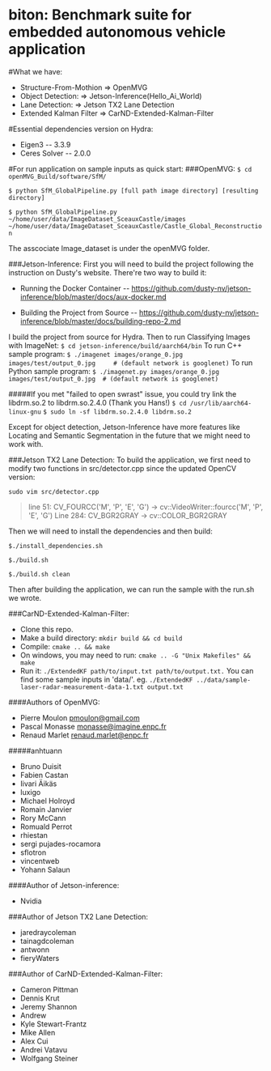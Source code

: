 # biton: Benchmark suite for embedded autonomous vehicle application
#What we have:
- Structure-From-Mothion  =>  OpenMVG
- Object Detection:       =>  Jetson-Inference(Hello_Ai_World)
- Lane Detection:         =>  Jetson TX2 Lane Detection
- Extended Kalman Filter => CarND-Extended-Kalman-Filter

#Essential dependencies version on Hydra:
- Eigen3 -- 3.3.9
- Ceres Solver -- 2.0.0

#For run application on sample inputs as quick start:
###OpenMVG: 
`$ cd openMVG_Build/software/SfM/`


`$ python SfM_GlobalPipeline.py [full path image directory] [resulting directory]`          

`$ python SfM_GlobalPipeline.py ~/home/user/data/ImageDataset_SceauxCastle/images ~/home/user/data/ImageDataset_SceauxCastle/Castle_Global_Reconstruction`

The asscociate Image_dataset is under the openMVG folder.

###Jetson-Inference:
First you will need to build the project following the instruction on Dusty's website.
There're two way to build it:
- Running the Docker Container  --  https://github.com/dusty-nv/jetson-inference/blob/master/docs/aux-docker.md

- Building the Project from Source  --  https://github.com/dusty-nv/jetson-inference/blob/master/docs/building-repo-2.md


I build the project from source for Hydra.
Then to run Classifying Images with ImageNet:
`$ cd jetson-inference/build/aarch64/bin`
To run C++ sample program:
`$ ./imagenet images/orange_0.jpg images/test/output_0.jpg     # (default network is googlenet)`
To run Python sample program:
`$ ./imagenet.py images/orange_0.jpg images/test/output_0.jpg  # (default network is googlenet)`

#####If you met "failed to open swrast" issue, you could try link the libdrm.so.2 to libdrm.so.2.4.0 (Thank you Hans!)
`$ cd /usr/lib/aarch64-linux-gnu`
`$ sudo ln -sf libdrm.so.2.4.0 libdrm.so.2`

Except for object detection, Jetson-Inference have more features like Locating and Semantic Segmentation in the future that we might need to work with.



###Jetson TX2 Lane Detection:
To build the application, we first need to modify two functions in src/detector.cpp since the updated OpenCV version:

`sudo vim src/detector.cpp`

>line 51: 	CV_FOURCC('M', 'P', 'E', 'G') -> cv::VideoWriter::fourcc('M', 'P', 'E', 'G')
>Line 284:	CV_BGR2GRAY -> cv::COLOR_BGR2GRAY

Then we will need to install the dependencies and then build:


`$./install_dependencies.sh`


`$./build.sh`


`$./build.sh clean`

Then after building the application, we can run the sample with the run.sh we wrote.

###CarND-Extended-Kalman-Filter:
- Clone this repo.
- Make a build directory: `mkdir build && cd build`
- Compile: `cmake .. && make`
- On windows, you may need to run: `cmake .. -G "Unix Makefiles" && make`
- Run it: `./ExtendedKF path/to/input.txt path/to/output.txt.` You can find some sample inputs in 'data/'. eg. `./ExtendedKF ../data/sample-laser-radar-measurement-data-1.txt output.txt`








####Authors of OpenMVG:
- Pierre Moulon <pmoulon@gmail.com>
- Pascal Monasse <monasse@imagine.enpc.fr>
- Renaud Marlet <renaud.marlet@enpc.fr>

#####anhtuann
- Bruno Duisit
- Fabien Castan
- Iivari Äikäs
- luxigo
- Michael Holroyd
- Romain Janvier
- Rory McCann
- Romuald Perrot
- rhiestan
- sergi pujades-rocamora
- sflotron
- vincentweb
- Yohann Salaun




####Author of Jetson-inference:
- Nvidia




###Author of Jetson TX2 Lane Detection:
- jaredraycoleman 
- tainagdcoleman
- antwonn
- fieryWaters

###Author of CarND-Extended-Kalman-Filter:
- Cameron Pittman
- Dennis Krut
- Jeremy Shannon
- Andrew
- Kyle Stewart-Frantz
- Mike Allen 
- Alex Cui 
- Andrei Vatavu
- Wolfgang Steiner









